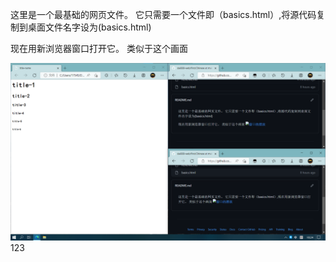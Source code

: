 这里是一个最基础的网页文件。
它只需要一个文件即（basics.html）,将源代码复制到桌面文件名字设为(basics.html)<p>
现在用新浏览器窗口打开它。
类似于这个画面 <p>
![窗口的摆放](https://github.com/dai888-web/dai888-web/blob/main/%E6%9D%90%E6%96%99/1.png)
123